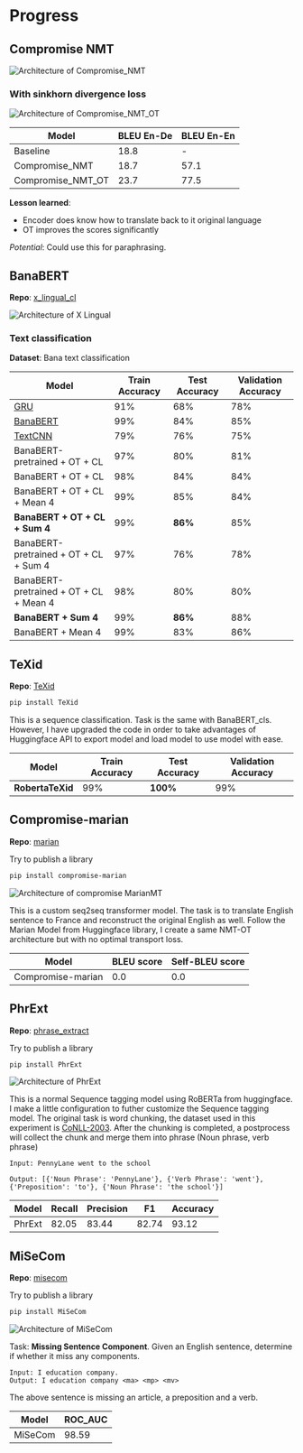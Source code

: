 # Progress

## Compromise NMT

![Architecture of Compromise_NMT](./image/compromise_NMT.png)

### With sinkhorn divergence loss

![Architecture of Compromise_NMT_OT](./image/compromise_NMT_with_ot.png)

| Model | BLEU En-De | BLEU En-En |
| -------- | -------- | -------- |
| Baseline     | 18.8     | -     |
| Compromise_NMT     | 18.7     | 57.1     |
| Compromise_NMT_OT | 23.7 | 77.5 |

**Lesson learned**: 
- Encoder does know how to translate back to it original language
- OT improves the scores significantly

*Potential*: Could use this for paraphrasing.

## BanaBERT

**Repo**: [x_lingual_cl](https://github.com/TokisakiKurumi2001/x_lingual_cl)

![Architecture of X Lingual](./image/x_lingual_cl.png)

### Text classification

**Dataset**: Bana text classification

| Model | Train Accuracy | Test Accuracy | Validation Accuracy |
| ----- | -------------- | ------------- | ------------------- |
| [GRU](https://github.com/TokisakiKurumi2001/rnn_text_classification) | 91% | 68% | 78% |
| [BanaBERT](https://github.com/TokisakiKurumi2001/banabert_cls) | 99% | 84% | 85% |
| [TextCNN](https://github.com/TokisakiKurumi2001/cnn_text_classification) | 79% | 76% | 75% |
| BanaBERT-pretrained + OT + CL | 97% | 80% | 81% |
| BanaBERT + OT + CL | 98% | 84% | 84% |
| BanaBERT + OT + CL + Mean 4 |  99% | 85% | 84% |
| **BanaBERT + OT + CL + Sum 4** |  99% | **86%** |  85% |
| BanaBERT-pretrained + OT + CL + Sum 4 | 97% | 76% | 78% |
| BanaBERT-pretrained + OT + CL + Mean 4 | 98% | 80% | 80% |
| **BanaBERT + Sum 4** | 99% | **86%** | 88% |
| BanaBERT + Mean 4 | 99% | 83% | 86% |

## TeXid

**Repo**: [TeXid](https://github.com/TokisakiKurumi2001/tense_identification)

```bash
pip install TeXid
```

This is a sequence classification. Task is the same with BanaBERT_cls. However, I have upgraded the code in order to take advantages of Huggingface API to export model and load model to use model with ease.

| Model | Train Accuracy | Test Accuracy | Validation Accuracy |
| ----- | -------------- | ------------- | ------------------- |
| **RobertaTeXid** | 99% | **100%** | 99% |

## Compromise-marian

**Repo**: [marian](https://github.com/TokisakiKurumi2001/marian)

Try to publish a library
```bash
pip install compromise-marian
```

![Architecture of compromise MarianMT](./image/compromise_marian.png)

This is a custom seq2seq transformer model. The task is to translate English sentence to France and reconstruct the original English as well. Follow the Marian Model from Huggingface library, I create a same NMT-OT architecture but with no optimal transport loss.

| Model | BLEU score | Self-BLEU score |
| ----- | ---------- | --------------- |
| Compromise-marian | 0.0 | 0.0 |

## PhrExt

**Repo**: [phrase_extract](https://github.com/TokisakiKurumi2001/phrase_extract)

Try to publish a library
```bash
pip install PhrExt
```

![Architecture of PhrExt](./image/phrext.png)

This is a normal Sequence tagging model using RoBERTa from huggingface. I make a little configuration to futher customize the Sequence tagging model. The original task is word chunking, the dataset used in this experiment is [CoNLL-2003](https://huggingface.co/datasets/conll2003). After the chunking is completed, a postprocess will collect the chunk and merge them into phrase (Noun phrase, verb phrase)

```text
Input: PennyLane went to the school

Output: [{'Noun Phrase': 'PennyLane'}, {'Verb Phrase': 'went'}, {'Preposition': 'to'}, {'Noun Phrase': 'the school'}]
```

| Model | Recall | Precision | F1 | Accuracy |
| ----- | ------ | --------- | -- | -------- |
| PhrExt | 82.05 | 83.44 | 82.74 | 93.12 |

## MiSeCom

**Repo**: [misecom](https://github.com/TokisakiKurumi2001/missing_sentence_component)

Try to publish a library
```bash
pip install MiSeCom
```

![Architecture of MiSeCom](./image/misecom.png)

Task: **Missing Sentence Component**. Given an English sentence, determine if whether it miss any components.

```text
Input: I education company.
Output: I education company <ma> <mp> <mv>
```

The above sentence is missing an article, a preposition and a verb.

| Model | ROC_AUC |
| ----- | ------- |
| MiSeCom | 98.59 |
